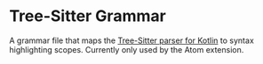 # Tree-Sitter Grammar
A grammar file that maps the [Tree-Sitter parser for Kotlin](https://github.com/fwcd/tree-sitter-kotlin) to syntax highlighting scopes. Currently only used by the Atom extension.
